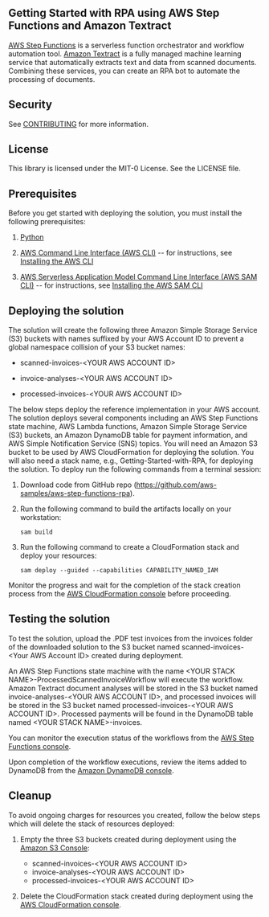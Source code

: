 ## Getting Started with RPA using AWS Step Functions and Amazon Textract

[AWS Step
Functions](https://aws.amazon.com/step-functions/) is a serverless function 
orchestrator and workflow automation tool. [Amazon Textract](https://aws.amazon.com/textract/) 
is a fully managed machine learning service that automatically extracts text 
and data from scanned documents. Combining these services, you can create an RPA bot 
to automate the processing of documents.

## Security

See [CONTRIBUTING](CONTRIBUTING.md#security-issue-notifications) for more information.

## License

This library is licensed under the MIT-0 License. See the LICENSE file.

## Prerequisites

Before you get started with deploying the solution, you must install the
following prerequisites:

1.  [Python](https://www.python.org/)

2.  [AWS Command Line Interface (AWS CLI)](https://aws.amazon.com/cli/)
    -- for instructions, see [Installing the AWS
    CLI](https://docs.aws.amazon.com/cli/latest/userguide/cli-chap-install.html)

3.  [AWS Serverless Application Model Command Line Interface (AWS
    SAM CLI)](https://docs.aws.amazon.com/serverless-application-model/latest/developerguide/serverless-sam-cli-command-reference.html)
    -- for instructions, see [Installing the AWS SAM
    CLI](https://docs.aws.amazon.com/serverless-application-model/latest/developerguide/serverless-sam-cli-install.html)

## Deploying the solution

The solution will create the following three Amazon Simple Storage
Service (S3) buckets with names suffixed by your AWS Account ID to
prevent a global namespace collision of your S3 bucket names:

-   scanned-invoices-\<YOUR AWS ACCOUNT ID\>

-   invoice-analyses-\<YOUR AWS ACCOUNT ID\>

-   processed-invoices-\<YOUR AWS ACCOUNT ID\>

The below steps deploy the reference implementation in your AWS account.
The solution deploys several components including an AWS Step Functions
state machine, AWS Lambda functions, Amazon Simple Storage Service (S3)
buckets, an Amazon DynamoDB table for payment information, and AWS
Simple Notification Service (SNS) topics. You will need an Amazon S3
bucket to be used by AWS CloudFormation for deploying the solution. You
will also need a stack name, e.g., Getting-Started-with-RPA, for
deploying the solution. To deploy run the following commands from a
terminal session:

1.  Download code from GitHub repo
    (<https://github.com/aws-samples/aws-step-functions-rpa>).

2.  Run the following command to build the artifacts locally on your
    workstation:

        sam build

3.  Run the following command to create a CloudFormation stack and
    deploy your resources:
    
        sam deploy --guided --capabilities CAPABILITY_NAMED_IAM

Monitor the progress and wait for the completion of the stack creation
process from the [AWS CloudFormation
console](https://console.aws.amazon.com/cloudformation/home) before
proceeding.

## Testing the solution

To test the solution, upload the .PDF test invoices from the invoices
folder of the downloaded solution to the S3 bucket named
scanned-invoices-\<Your AWS Account ID\> created during deployment.

An AWS Step Functions state machine with the name \<YOUR STACK
NAME\>-ProcessedScannedInvoiceWorkflow will execute the workflow. Amazon
Textract document analyses will be stored in the S3 bucket named
invoice-analyses-\<YOUR AWS ACCOUNT ID\>, and processed invoices will be
stored in the S3 bucket named processed-invoices-\<YOUR AWS ACCOUNT
ID\>. Processed payments will be found in the DynamoDB table named
\<YOUR STACK NAME\>-invoices.

You can monitor the execution status of the workflows from the [AWS Step
Functions console](https://console.aws.amazon.com/states/home).

Upon completion of the workflow executions, review the items added to
DynamoDB from the [Amazon DynamoDB
console](https://console.aws.amazon.com/dynamodb/home).

## Cleanup

To avoid ongoing charges for resources you created,
follow the below steps which will delete the stack of resources
deployed:

1.  Empty the three S3 buckets created during deployment using the
    [Amazon S3 Console](https://s3.console.aws.amazon.com/s3/home):
    
    - scanned-invoices-\<YOUR AWS ACCOUNT ID\>
    - invoice-analyses-\<YOUR AWS ACCOUNT ID\>
    - processed-invoices-\<YOUR AWS ACCOUNT ID\>

2.  Delete the CloudFormation stack created during deployment using the
    [AWS CloudFormation
    console](https://console.aws.amazon.com/cloudformation/home).
